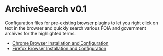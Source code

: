 # ArchiveSearch v0.1

Configuration files for pre-existing browser plugins to let you right click on text in the browser and quickly search various FOIA and government archives for the highlighted terms.

* <a href="https://github.com/EmmaBest/ArchiveSearch/blob/master/Chrome%20Config">Chrome Browser Installation and Configuration</a>
* <a href="https://github.com/EmmaBest/ArchiveSearch/blob/master/Firefox%20Config">Firefox Browser Installation and Configuration</a>
